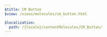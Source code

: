```yaml
---
$title: CM Button
$view: /views/molecules/cm_button.html

$localization:
  path: /{locale}/contentMolecules/CM_Button/
---
```

